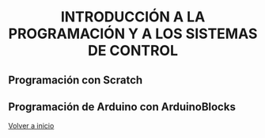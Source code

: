 
<h1 align="center"> INTRODUCCIÓN A LA PROGRAMACIÓN Y A LOS SISTEMAS DE CONTROL </h1>

## Programación con Scratch

## Programación de Arduino con ArduinoBlocks



[Volver a inicio](https://github.com/angelmicelti/TecnoVilladiego3)
